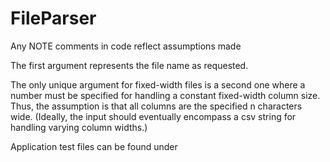 # FileParser

Any NOTE comments in code reflect assumptions made

The first argument represents the file name as requested.

The only unique argument for fixed-width files is a second one where a number must be specified for handling a constant fixed-width column size.  Thus, the assumption is that all columns are the specified n characters wide.  (Ideally, the input should eventually encompass a csv string for handling varying column widths.)

Application test files can be found under 
